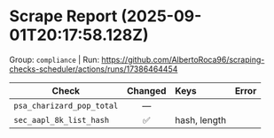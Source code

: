 # Scrape Report (2025-09-01T20:17:58.128Z)

Group: `compliance`  |  Run: https://github.com/AlbertoRoca96/scraping-checks-scheduler/actions/runs/17386464454

| Check | Changed | Keys | Error |
|---|:---:|:--|:--|
| `psa_charizard_pop_total` | — |  |  |
| `sec_aapl_8k_list_hash` | ✅ | hash, length |  |
